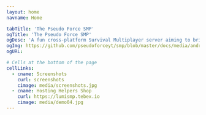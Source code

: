 ```yaml
---
layout: home
navname: Home

tabTitle: 'The Pseudo Force SMP'
ogTitle: 'The Pseudo Force SMP'
ogDesc: 'A fun cross-platform Survival Multiplayer server aiming to bring the Java and Bedrock community together!'
ogImg: https://github.com/pseudoforceyt/smp/blob/master/docs/media/android-chrome-512x512.png?raw=true
ogURL: 

# Cells at the bottom of the page
cellLinks:
  - cname: Screenshots
    curl: screenshots
    cimage: media/screenshots.jpg
  - cname: Hosting Helpers Shop
    curl: https://lumismp.tebex.io
    cimage: media/demo04.jpg
---
```

